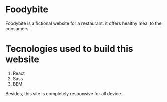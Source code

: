 # Foodybite

Foodybite is a fictional website for a restaurant. it offers healthy meal to the consumers.

# Tecnologies used to build this website

1. React
2. Sass
3. BEM

Besides, this site is completely responsive for all device.